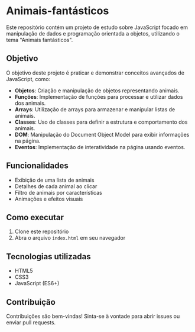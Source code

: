 # Animais-fantásticos

Este repositório contém um projeto de estudo sobre JavaScript focado em manipulação de dados e programação orientada a objetos, utilizando o tema "Animais fantásticos".

## Objetivo

O objetivo deste projeto é praticar e demonstrar conceitos avançados de JavaScript, como:

- **Objetos**: Criação e manipulação de objetos representando animais.
- **Funções**: Implementação de funções para processar e utilizar dados dos animais.
- **Arrays**: Utilização de arrays para armazenar e manipular listas de animais.
- **Classes**: Uso de classes para definir a estrutura e comportamento dos animais.
- **DOM**: Manipulação do Document Object Model para exibir informações na página.
- **Eventos**: Implementação de interatividade na página usando eventos.

## Funcionalidades

- Exibição de uma lista de animais
- Detalhes de cada animal ao clicar
- Filtro de animais por características
- Animações e efeitos visuais

## Como executar

1. Clone este repositório
2. Abra o arquivo `index.html` em seu navegador

## Tecnologias utilizadas

- HTML5
- CSS3
- JavaScript (ES6+)

## Contribuição

Contribuições são bem-vindas! Sinta-se à vontade para abrir issues ou enviar pull requests.